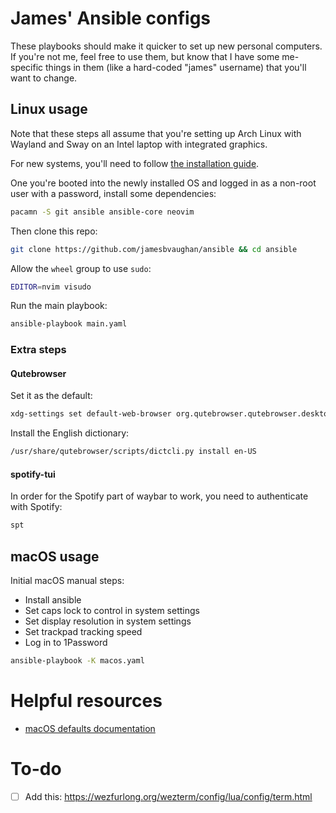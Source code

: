 # James' Ansible configs

These playbooks should make it quicker to set up new personal computers.
If you're not me, feel free to use them, but know that I have some me-specific
things in them (like a hard-coded "james" username) that you'll want to change.

## Linux usage

Note that these steps all assume that you're setting up Arch Linux with Wayland
and Sway on an Intel laptop with integrated graphics.

For new systems, you'll need to follow [the installation guide](https://wiki.archlinux.org/title/Installation_guide).

One you're booted into the newly installed OS and logged in as a non-root user
with a password, install some dependencies:

```bash
pacamn -S git ansible ansible-core neovim
```

Then clone this repo:
```bash
git clone https://github.com/jamesbvaughan/ansible && cd ansible
```

Allow the `wheel` group to use `sudo`:
```bash
EDITOR=nvim visudo
```

Run the main playbook:
```bash
ansible-playbook main.yaml
```

### Extra steps

#### Qutebrowser

Set it as the default:

```bash
xdg-settings set default-web-browser org.qutebrowser.qutebrowser.desktop
```

Install the English dictionary:

```bash
/usr/share/qutebrowser/scripts/dictcli.py install en-US
```

#### spotify-tui

In order for the Spotify part of waybar to work, you need to authenticate with
Spotify:

```bash
spt
```

## macOS usage

Initial macOS manual steps:
- Install ansible
- Set caps lock to control in system settings
- Set display resolution in system settings
- Set trackpad tracking speed
- Log in to 1Password

```bash
ansible-playbook -K macos.yaml
```

# Helpful resources

- [macOS defaults documentation](https://macos-defaults.com)

# To-do

- [ ] Add this: https://wezfurlong.org/wezterm/config/lua/config/term.html
